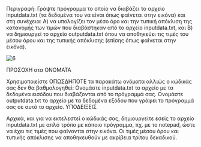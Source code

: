 Περιγραφή:
Γράψτε πρόγραμμα το οποίο να διαβάζει το αρχείο inputdata.txt (τα δεδομένα του να είναι όπως φαίνεται στην εικόνα) και στη συνέχεια:
Α) να υπολογίζει τον μέσο όρο και την τυπική απόκλιση της κατανομής των τιμών που διαβάστηκαν από το αρχείο inputdata.txt, και
Β) να δημιουργεί το αρχείο outputdata.txt όπου να αποθηκεύει τις τιμές του μέσου όρου και της τυπικής απόκλισης (επίσης όπως φαίνεται στην εικόνα).
 
![6](https://user-images.githubusercontent.com/73962468/103141645-d63f2780-46ff-11eb-892e-4b2052451b54.png)
 
ΠΡΟΣΟΧΗ στα ΟΝΟΜΑΤΑ

Χρησιμοποιείστε ΟΠΩΣΔΗΠΟΤΕ τα παρακάτω ονόματα αλλιώς ο κώδικάς σας δεν θα βαθμολογηθεί:
Ονομάστε inputdata.txt το αρχείο με τα δεδομένα εισόδου που διαβάζονται από το πρόγραμμά σας.
Ονομάστε outputdata.txt το αρχείο με τα δεδομένα εξόδου που γράφει το πρόγραμμά σας σε αυτό το αρχείο.
ΥΠΟΔΕΙΞΕΙΣ

Αρχικά, και για να εκτελεστεί ο κώδικάς σας, δημιουργείτε εσείς το αρχείο inputdata.txt με απλό τρόπο με κάποιο πρόγραμμα, πχ. με το notepad, ώστε να έχει τις τιμές που φαίνονται στην εικόνα.
Οι τιμές μέσου όρου και τυπικής απόκλισης να αποθηκευθούν με ακρίβεια τρίτου δεκαδικού.
